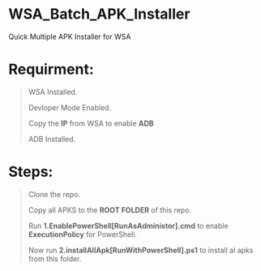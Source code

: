 # WSA_Batch_APK_Installer
Quick Multiple APK Installer for WSA

# Requirment:
> WSA Installed.
> 
> Devloper Mode Enabled.
> 
> Copy the **IP** from WSA to enable **ADB**
> 
> ADB Installed.

# Steps:

> Clone the repo.
> 
> Copy all APKS to the **ROOT FOLDER** of this repo. 
> 
> Run **1.EnablePowerShell[RunAsAdministor].cmd** to enable **ExecutionPolicy** for PowerShell. 
> 
> Now run **2.installAllApk[RunWithPowerShell].ps1** to install al apks from this folder.
